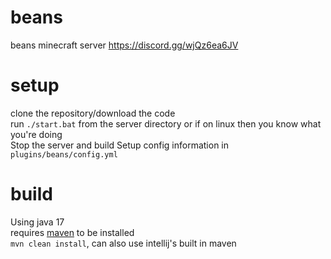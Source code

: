 # beans
beans minecraft server https://discord.gg/wjQz6ea6JV

# setup
clone the repository/download the code\
run `./start.bat` from the server directory or if on linux then you know what you're doing\
Stop the server and build
Setup config information in `plugins/beans/config.yml`

# build
Using java 17\
requires [maven](https://maven.apache.org/download.cgi) to be installed\
`mvn clean install`, can also use intellij's built in maven